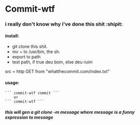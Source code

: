 # Commit-wtf
### i really don't know why i've done this shit :shipit:

#### install:
* git clone this shit.
* mv ~ to /usr/bin, the sh.
* export to path
* test path, if true deu bom, else deu ruim

src = http GET from "whatthecommit.com/index.txt"

#### usage:
	``` commit-wtf commit ``` 
		or 
	``` commit-wtf ```
##### this will gen a git clone -m message where message is a funny expression to message



